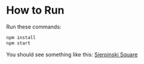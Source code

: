 # How to Run #

Run these commands:

```bash
npm install
npm start
```

You should see something like this:
[Sierpinski Square](/img/img01.png?raw=true)

